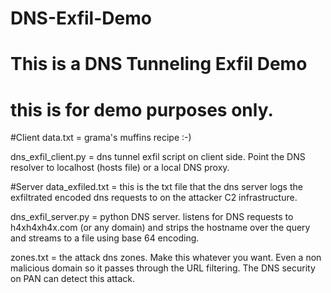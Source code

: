 
# DNS-Exfil-Demo
# This is a DNS Tunneling Exfil Demo
# this is for demo purposes only. 


#Client
data.txt = grama's muffins recipe :-)

dns_exfil_client.py = dns tunnel exfil script on client side. Point the DNS resolver to localhost (hosts file) or a local DNS proxy.



#Server
data_exfiled.txt = this is the txt file that the dns server logs the exfiltrated encoded dns requests to on the attacker C2 infrastructure.

dns_exfil_server.py = python DNS server. listens for DNS requests to h4xh4xh4x.com (or any domain) and strips the hostname over the query and streams to a file using base 64 encoding.  

zones.txt = the attack dns zones. Make this whatever you want. Even a non malicious domain so it passes through the URL filtering. The DNS security on PAN can detect this attack.
